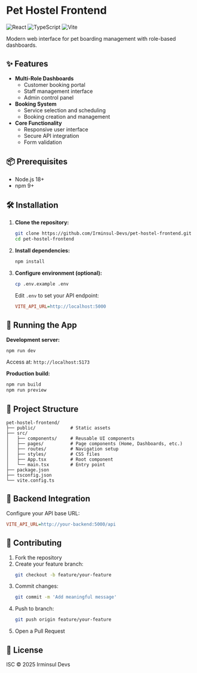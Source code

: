 # Pet Hostel Frontend

![React](https://img.shields.io/badge/React-18%2B-blue)
![TypeScript](https://img.shields.io/badge/TypeScript-5%2B-3178C6)
![Vite](https://img.shields.io/badge/Vite-4%2B-646CFF)

Modern web interface for pet boarding management with role-based dashboards.

## ✨ Features

- **Multi-Role Dashboards**
  - Customer booking portal
  - Staff management interface
  - Admin control panel
- **Booking System**
  - Service selection and scheduling
  - Booking creation and management
- **Core Functionality**
  - Responsive user interface
  - Secure API integration
  - Form validation

## 📦 Prerequisites

- Node.js 18+
- npm 9+

## 🛠️ Installation

1. **Clone the repository:**
   ```bash
   git clone https://github.com/Irminsul-Devs/pet-hostel-frontend.git
   cd pet-hostel-frontend
   ```

2. **Install dependencies:**
   ```bash
   npm install
   ```

3. **Configure environment (optional):**
   ```bash
   cp .env.example .env
   ```
   Edit `.env` to set your API endpoint:
   ```ini
   VITE_API_URL=http://localhost:5000
   ```

## 🚀 Running the App

**Development server:**
```bash
npm run dev
```
Access at: `http://localhost:5173`

**Production build:**
```bash
npm run build
npm run preview
```

## 📂 Project Structure

```
pet-hostel-frontend/
├── public/             # Static assets
├── src/
│   ├── components/     # Reusable UI components
│   ├── pages/          # Page components (Home, Dashboards, etc.)
│   ├── routes/         # Navigation setup
│   ├── styles/         # CSS files
│   ├── App.tsx         # Root component
│   └── main.tsx        # Entry point
├── package.json
├── tsconfig.json
└── vite.config.ts
```

## 🔌 Backend Integration

Configure your API base URL:
```ini
VITE_API_URL=http://your-backend:5000/api
```

## 🤝 Contributing

1. Fork the repository
2. Create your feature branch:
   ```bash
   git checkout -b feature/your-feature
   ```
3. Commit changes:
   ```bash
   git commit -m 'Add meaningful message'
   ```
4. Push to branch:
   ```bash
   git push origin feature/your-feature
   ```
5. Open a Pull Request

## 📜 License

ISC © 2025 Irminsul Devs
